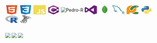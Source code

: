 
 <div> 
  <img align="center" alt="Pedro-HTML" height="30" width="40" src="https://raw.githubusercontent.com/devicons/devicon/master/icons/html5/html5-original.svg">
  <img align="center" alt="Pedro-CSS" height="30" width="40" src="https://raw.githubusercontent.com/devicons/devicon/master/icons/css3/css3-original.svg">
  <img align="center" alt="Pedro-Js" height="30" width="40" src="https://raw.githubusercontent.com/devicons/devicon/master/icons/javascript/javascript-plain.svg">
  <img align="center" alt="Pedro-Csharp" height="30" width="40" src="https://raw.githubusercontent.com/devicons/devicon/master/icons/csharp/csharp-original.svg">
  <img align="center" alt="Pedro-R" height="30" width="40" src="https://user-images.githubusercontent.com/18670428/67620073-ca558e00-f7fa-11e9-9ea2-ed3a80c59210.png">
  <img align="center" alt="Pedro-R" height="30" width="40" src="https://github.com/devicons/devicon/blob/master/icons/visualstudio/visualstudio-plain.svg">
  <img align="center" alt="Pedro-R" height="30" width="40" src="https://github.com/devicons/devicon/blob/master/icons/mongodb/mongodb-original.svg">
  <img align="center" alt="Pedro-R" height="30" width="40" src="https://github.com/devicons/devicon/blob/master/icons/mysql/mysql-original.svg">
  <img align="center" alt="Pedro-R" height="30" width="40" src="https://github.com/devicons/devicon/blob/master/icons/pycharm/pycharm-original.svg">
  <img align="center" alt="Pedro-R" height="30" width="40" src="https://github.com/devicons/devicon/blob/master/icons/python/python-original.svg">
  <img align="center" alt="Pedro-R" height="30" width="40" src="https://github.com/devicons/devicon/blob/master/icons/r/r-original.svg">
  <img align="center" alt="Pedro-R" height="30" width="40" src="https://github.com/devicons/devicon/blob/master/icons/microsoftsqlserver/microsoftsqlserver-plain.svg">
</div>
  
  ##
  
  <div>
  <a href="https://www.linkedin.com/in/pedrodatascientist/" target="_blank"><img src="https://img.shields.io/badge/-LinkedIn-%230077B5?style=for-the-badge&logo=linkedin&logoColor=white" target="_blank"></a>
  <a href="https://www.youtube.com/" target="_blank"><img src="https://img.shields.io/badge/-Youtube-%23333?style=for-the-badge&logo=youtube&logoColor=white" target="_blank"></a>
  <a href="https://instagram.com/" target="_blank"><img src="https://img.shields.io/badge/-Instagram-%23E4405F?style=for-the-badge&logo=instagram&logoColor=white" target="_blank"></a>
</div>
